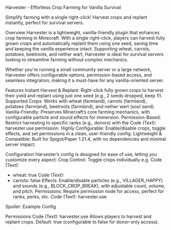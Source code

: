 Harvester - Effortless Crop Farming for Vanilla Survival​

Simplify farming with a single right-click! Harvest crops and replant instantly, perfect for survival servers.​

Overview
Harvester is a lightweight, vanilla-friendly plugin that enhances crop farming in Minecraft. With a single right-click, players can harvest fully grown crops and automatically replant them using one seed, saving time and keeping the vanilla experience intact. Supporting wheat, carrots, potatoes, beetroots, and nether wart, Harvester is ideal for survival servers looking to streamline farming without complex mechanics.

Whether you're running a small community server or a large network, Harvester offers configurable options, permission-based access, and seamless integration, making it a must-have for any vanilla-oriented server.

Features
Instant Harvest & Replant: Right-click fully grown crops to harvest their yield and replant using just one seed (e.g., 2 seeds dropped, keep 1!).
Supported Crops: Works with wheat (farmland), carrots (farmland), potatoes (farmland), beetroots (farmland), and nether wart (soul sand).
Vanilla-Friendly: Preserves Minecraft’s core farming mechanics, with configurable particle and sound effects for immersion.
Permission-Based: Restrict harvesting to specific ranks (e.g., donors) with the
Code (Text):
harvester.use
permission.
Highly Configurable: Enable/disable crops, toggle effects, and set permissions in a clean, user-friendly config.
Lightweight & Compatible: Built for Spigot/Paper 1.21.4, with no dependencies and minimal server impact.

Configuration
Harvester’s config is designed for ease of use, letting you customize every aspect:
Crop Control: Toggle crops individually e.g.
Code (Text):
- wheat: true
Code (Text):
- carrots: false
Effects: Enable/disable particles (e.g., VILLAGER_HAPPY) and sounds (e.g., BLOCK_CROP_BREAK), with adjustable count, volume, and pitch.
Permissions: Require permission node for access, perfect for ranks, perks, etc.
Code (Text):
harvester.use

Spoiler: Example Config

Permissions
Code (Text):
harvester.use
Allows players to harvest and replant crops. Default: true (configurable to false for donor-only access).
